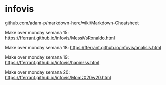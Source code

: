 # infovis

github.com/adam-p/markdown-here/wiki/Markdown-Cheatsheet

Make over monday semana 15:
https://fferrant.github.io/infovis/MessiVsRonaldo.html

Make over monday semana 18:
https://fferrant.github.io/infovis/analisis.html

Make over monday semana 19:
https://fferrant.github.io/infovis/hapiness.html

Make over monday semana 20:
https://fferrant.github.io/infovis/Mom2020w20.html





